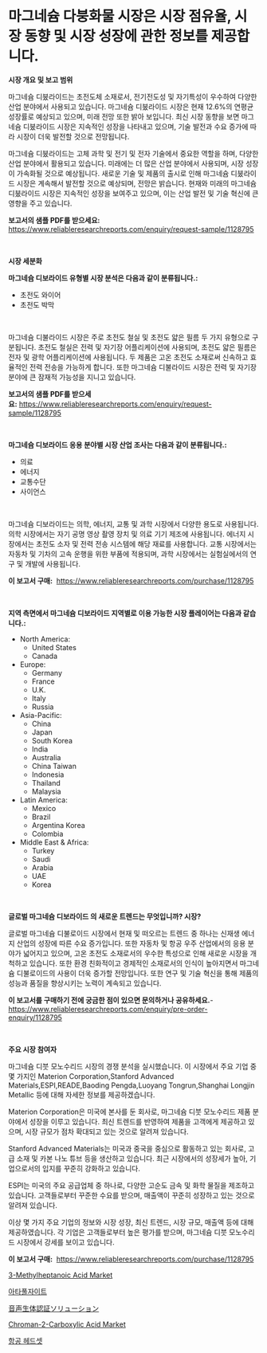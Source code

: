 <p><h1>마그네슘 다붕화물 시장은 시장 점유율, 시장 동향 및 시장 성장에 관한 정보를 제공합니다.</h1></p><p><strong>시장 개요 및 보고 범위</strong></p>
<p><p>마그네슘 디붔라이드는 초전도체 소재로서, 전기전도성 및 자기특성이 우수하여 다양한 산업 분야에서 사용되고 있습니다. 마그네슘 디붔라이드 시장은 현재 12.6%의 연평균 성장률로 예상되고 있으며, 미래 전망 또한 밝아 보입니다. 최신 시장 동향을 보면 마그네슘 디붔라이드 시장은 지속적인 성장을 나타내고 있으며, 기술 발전과 수요 증가에 따라 시장이 더욱 발전할 것으로 전망됩니다.</p><p>마그네슘 디붔라이드는 고체 과학 및 전기 및 전자 기술에서 중요한 역할을 하며, 다양한 산업 분야에서 활용되고 있습니다. 미래에는 더 많은 산업 분야에서 사용되며, 시장 성장이 가속화될 것으로 예상됩니다. 새로운 기술 및 제품의 출시로 인해 마그네슘 디붔라이드 시장은 계속해서 발전할 것으로 예상되며, 전망은 밝습니다. 현재와 미래의 마그네슘 디붔라이드 시장은 지속적인 성장을 보여주고 있으며, 이는 산업 발전 및 기술 혁신에 큰 영향을 주고 있습니다.</p></p>
<p><strong>보고서의 샘플 PDF를 받으세요:</strong> <a href="https://www.reliableresearchreports.com/enquiry/request-sample/1128795">https://www.reliableresearchreports.com/enquiry/request-sample/1128795</a></p>
<p>&nbsp;</p>
<p><strong>시장 세분화</strong></p>
<p><strong>마그네슘 디보라이드 유형별 시장 분석은 다음과 같이 분류됩니다.:</strong></p>
<p><ul><li>초전도 와이어</li><li>초전도 박막</li></ul></p>
<p>&nbsp;</p>
<p><p>마그네슘 디불라이드 시장은 주로 초전도 철실 및 초전도 얇은 필름 두 가지 유형으로 구분됩니다. 초전도 철실은 전력 및 자기장 어플리케이션에 사용되며, 초전도 얇은 필름은 전자 및 광학 어플리케이션에 사용됩니다. 두 제품은 고온 초전도 소재로써 신속하고 효율적인 전력 전송을 가능하게 합니다. 또한 마그네슘 디불라이드 시장은 전력 및 자기장 분야에 큰 잠재적 가능성을 지니고 있습니다.</p></p>
<p><strong>보고서의 샘플 PDF를 받으세요:</strong>&nbsp;<a href="https://www.reliableresearchreports.com/enquiry/request-sample/1128795">https://www.reliableresearchreports.com/enquiry/request-sample/1128795</a></p>
<p>&nbsp;</p>
<p><strong> 마그네슘 디보라이드 응용 분야별 시장 산업 조사는 다음과 같이 분류됩니다.:</strong></p>
<p><ul><li>의료</li><li>에너지</li><li>교통수단</li><li>사이언스</li></ul></p>
<p>&nbsp;</p>
<p><p>마그네슘 디보라이드는 의학, 에너지, 교통 및 과학 시장에서 다양한 용도로 사용됩니다. 의학 시장에서는 자기 공명 영상 촬영 장치 및 의료 기기 제조에 사용됩니다. 에너지 시장에서는 초전도 소자 및 전력 전송 시스템에 해당 재료를 사용합니다. 교통 시장에서는 자동차 및 기차의 고속 운행을 위한 부품에 적용되며, 과학 시장에서는 실험실에서의 연구 및 개발에 사용됩니다.</p></p>
<p><strong>이 보고서 구매:</strong>&nbsp; <a href="https://www.reliableresearchreports.com/purchase/1128795">https://www.reliableresearchreports.com/purchase/1128795</a></p>
<p>&nbsp;</p>
<p><strong>지역 측면에서 마그네슘 디보라이드 지역별로 이용 가능한 시장 플레이어는 다음과 같습니다.:</strong></p>
<p><ul>
    <li>
        North America:
        <ul>
            <li>United States</li>
            <li>Canada</li>
        </ul>
    </li>
    <li>
        Europe:
        <ul>
            <li>Germany</li>
            <li>France</li>
            <li>U.K.</li>
            <li>Italy</li>
            <li>Russia</li>
        </ul>
    </li>
    <li>
        Asia-Pacific:
        <ul>
            <li>China</li>
            <li>Japan</li>
            <li>South Korea</li>
            <li>India</li>
            <li>Australia</li>
            <li>China Taiwan</li>
            <li>Indonesia</li>
            <li>Thailand</li>
            <li>Malaysia</li>
        </ul>
    </li>
    <li>
        Latin America:
        <ul>
            <li>Mexico</li>
            <li>Brazil</li>
            <li>Argentina Korea</li>
            <li>Colombia</li>
        </ul>
    </li>
    <li>
        Middle East & Africa:
        <ul>
            <li>Turkey</li>
            <li>Saudi</li>
            <li>Arabia</li>
            <li>UAE</li>
            <li>Korea</li>
        </ul>
    </li>
    </ul></p>
<p>&nbsp;</p>
<p><strong>글로벌 마그네슘 디보라이드 의 새로운 트렌드는 무엇입니까? 시장?</strong></p>
<p><p>글로벌 마그네슘 디불로이드 시장에서 현재 및 떠오르는 트렌드 중 하나는 신재생 에너지 산업의 성장에 따른 수요 증가입니다. 또한 자동차 및 항공 우주 산업에서의 응용 분야가 넓어지고 있으며, 고온 초전도 소재로서의 우수한 특성으로 인해 새로운 시장을 개척하고 있습니다. 또한 환경 친화적이고 경제적인 소재로서의 인식이 높아지면서 마그네슘 디불로이드의 사용이 더욱 증가할 전망입니다. 또한 연구 및 기술 혁신을 통해 제품의 성능과 품질을 향상시키는 노력이 계속되고 있습니다.</p></p>
<p><strong>이 보고서를 구매하기 전에 궁금한 점이 있으면 문의하거나 공유하세요.</strong>- <a href="https://www.reliableresearchreports.com/enquiry/pre-order-enquiry/1128795">https://www.reliableresearchreports.com/enquiry/pre-order-enquiry/1128795</a></p>
<p>&nbsp;</p>
<p><strong>주요 시장 참여자</strong></p>
<p><p>마그네슘 디붓 모노수리드 시장의 경쟁 분석을 실시했습니다. 이 시장에서 주요 기업 중 몇 가지인 Materion Corporation,Stanford Advanced Materials,ESPI,READE,Baoding Pengda,Luoyang Tongrun,Shanghai Longjin Metallic 등에 대해 자세한 정보를 제공하겠습니다.</p><p>Materion Corporation은 미국에 본사를 둔 회사로, 마그네슘 디붓 모노수리드 제품 분야에서 성장을 이루고 있습니다. 최신 트렌드를 반영하여 제품을 고객에게 제공하고 있으며, 시장 규모가 점차 확대되고 있는 것으로 알려져 있습니다.</p><p>Stanford Advanced Materials는 미국과 중국을 중심으로 활동하고 있는 회사로, 고급 소재 및 카본 나노 튜브 등을 생산하고 있습니다. 최근 시장에서의 성장세가 높아, 기업으로서의 입지를 꾸준히 강화하고 있습니다.</p><p>ESPI는 미국의 주요 공급업체 중 하나로, 다양한 고순도 금속 및 화학 물질을 제조하고 있습니다. 고객들로부터 꾸준한 수요를 받으며, 매출액이 꾸준히 성장하고 있는 것으로 알려져 있습니다.</p><p>이상 몇 가지 주요 기업의 정보와 시장 성장, 최신 트렌드, 시장 규모, 매출액 등에 대해 제공하였습니다. 각 기업은 고객들로부터 높은 평가를 받으며, 마그네슘 디붓 모노수리드 시장에서 강세를 보이고 있습니다.</p></p>
<p><strong>이 보고서 구매:</strong>&nbsp;&nbsp;<a href="https://www.reliableresearchreports.com/purchase/1128795">https://www.reliableresearchreports.com/purchase/1128795</a></p>
<p><p><a href="https://github.com/edytherolanlouisejk1miz0wig/Market-Research-Report-List-1/blob/main/3-methylheptanoic-acid-market.md">3-Methylheptanoic Acid Market</a></p><p><a href="https://medium.com/@ethawolf/%EB%8B%A4%EC%9D%8C-%EB%AC%B8%EC%9E%A5%EC%9D%84-%ED%95%9C%EA%B5%AD%EC%96%B4%EB%A1%9C-%EB%B2%88%EC%97%AD%ED%95%98%EC%8B%9C%EC%98%A4-attapulgite-%EC%8B%9C%EC%9E%A5-%EB%B6%84%EC%84%9D-%EA%B8%80%EB%A1%9C%EB%B2%8C-%EC%82%B0%EC%97%85-%EC%A0%84%EB%A7%9D-%EB%B0%8F-%EC%98%88%EC%B8%A1-2024%EB%85%84%EB%B6%80%ED%84%B0-2031%EB%85%84%EA%B9%8C%EC%A7%80-d68178e7e080">아타풀자이트</a></p><p><a href="https://medium.com/@johneahan44556754/%E3%83%9C%E3%82%A4%E3%82%B9%E3%83%90%E3%82%A4%E3%82%AA%E3%83%A1%E3%83%88%E3%83%AA%E3%83%83%E3%82%AF%E3%82%BD%E3%83%AA%E3%83%A5%E3%83%BC%E3%82%B7%E3%83%A7%E3%83%B3%E5%B8%82%E5%A0%B4-%E6%88%90%E5%8A%9F%E3%81%99%E3%82%8B%E3%83%93%E3%82%B8%E3%83%8D%E3%82%B9%E6%88%A6%E7%95%A5%E3%81%AE%E9%8D%B52031%E5%B9%B4%E3%81%BE%E3%81%A7%E3%81%AE%E4%BA%88%E6%B8%AC-e3f33b501e03">音声生体認証ソリューション</a></p><p><a href="https://github.com/peachesmcdowel1/Market-Research-Report-List-1/blob/main/chroman-2-carboxylic-acid-market.md">Chroman-2-Carboxylic Acid Market</a></p><p><a href="https://medium.com/@lilmama456456/%ED%95%AD%EA%B3%B5-%ED%97%A4%EB%93%9C%EC%85%8B-%EC%8B%9C%EC%9E%A5-%EB%B6%84%EC%84%9D-%EA%B8%80%EB%A1%9C%EB%B2%8C-%EC%82%B0%EC%97%85-%EC%A0%84%EB%A7%9D-%EB%B0%8F-%EC%98%88%EC%B8%A1-2024%EB%85%84%EB%B6%80%ED%84%B0-2031%EB%85%84%EA%B9%8C%EC%A7%80-c238a5f1bc06">항공 헤드셋</a></p></p>
